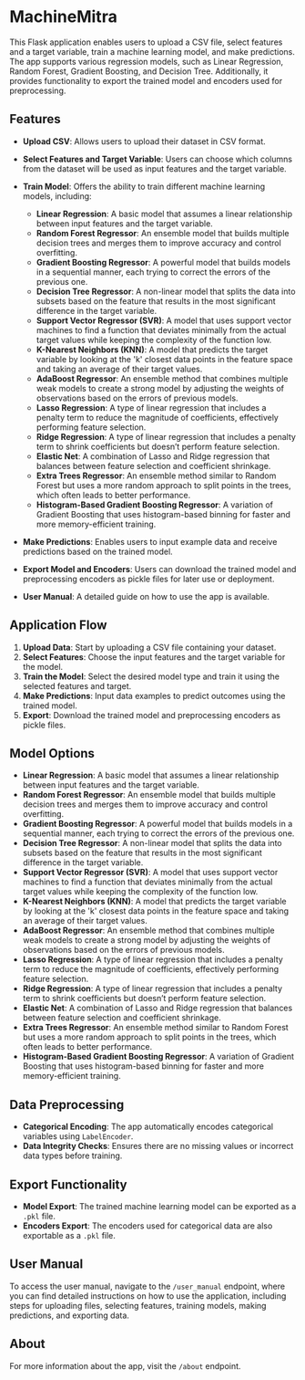 # MachineMitra

This Flask application enables users to upload a CSV file, select features and a target variable, train a machine learning model, and make predictions. The app supports various regression models, such as Linear Regression, Random Forest, Gradient Boosting, and Decision Tree. Additionally, it provides functionality to export the trained model and encoders used for preprocessing.

## Features

- **Upload CSV**: Allows users to upload their dataset in CSV format.
- **Select Features and Target Variable**: Users can choose which columns from the dataset will be used as input features and the target variable.
- **Train Model**: Offers the ability to train different machine learning models, including:
  - **Linear Regression**: A basic model that assumes a linear relationship between input features and the target variable.
  - **Random Forest Regressor**: An ensemble model that builds multiple decision trees and merges them to improve accuracy and control overfitting.
  - **Gradient Boosting Regressor**: A powerful model that builds models in a sequential manner, each trying to correct the errors of the previous one.
  - **Decision Tree Regressor**: A non-linear model that splits the data into subsets based on the feature that results in the most significant difference in the target variable.
  - **Support Vector Regressor (SVR)**: A model that uses support vector machines to find a function that deviates minimally from the actual target values while keeping the complexity of the function low.
  - **K-Nearest Neighbors (KNN)**: A model that predicts the target variable by looking at the 'k' closest data points in the feature space and taking an average of their target values.
  - **AdaBoost Regressor**: An ensemble method that combines multiple weak models to create a strong model by adjusting the weights of observations based on the errors of previous models.
  - **Lasso Regression**: A type of linear regression that includes a penalty term to reduce the magnitude of coefficients, effectively performing feature selection.
  - **Ridge Regression**: A type of linear regression that includes a penalty term to shrink coefficients but doesn’t perform feature selection.
  - **Elastic Net**: A combination of Lasso and Ridge regression that balances between feature selection and coefficient shrinkage.
  - **Extra Trees Regressor**: An ensemble method similar to Random Forest but uses a more random approach to split points in the trees, which often leads to better performance.
  - **Histogram-Based Gradient Boosting Regressor**: A variation of Gradient Boosting that uses histogram-based binning for faster and more memory-efficient training.

- **Make Predictions**: Enables users to input example data and receive predictions based on the trained model.
- **Export Model and Encoders**: Users can download the trained model and preprocessing encoders as pickle files for later use or deployment.
- **User Manual**: A detailed guide on how to use the app is available.

## Application Flow

1. **Upload Data**: Start by uploading a CSV file containing your dataset.
2. **Select Features**: Choose the input features and the target variable for the model.
3. **Train the Model**: Select the desired model type and train it using the selected features and target.
4. **Make Predictions**: Input data examples to predict outcomes using the trained model.
5. **Export**: Download the trained model and preprocessing encoders as pickle files.

## Model Options

- **Linear Regression**: A basic model that assumes a linear relationship between input features and the target variable.
- **Random Forest Regressor**: An ensemble model that builds multiple decision trees and merges them to improve accuracy and control overfitting.
- **Gradient Boosting Regressor**: A powerful model that builds models in a sequential manner, each trying to correct the errors of the previous one.
- **Decision Tree Regressor**: A non-linear model that splits the data into subsets based on the feature that results in the most significant difference in the target variable.
- **Support Vector Regressor (SVR)**: A model that uses support vector machines to find a function that deviates minimally from the actual target values while keeping the complexity of the function low.
- **K-Nearest Neighbors (KNN)**: A model that predicts the target variable by looking at the 'k' closest data points in the feature space and taking an average of their target values.
- **AdaBoost Regressor**: An ensemble method that combines multiple weak models to create a strong model by adjusting the weights of observations based on the errors of previous models.
- **Lasso Regression**: A type of linear regression that includes a penalty term to reduce the magnitude of coefficients, effectively performing feature selection.
- **Ridge Regression**: A type of linear regression that includes a penalty term to shrink coefficients but doesn’t perform feature selection.
- **Elastic Net**: A combination of Lasso and Ridge regression that balances between feature selection and coefficient shrinkage.
- **Extra Trees Regressor**: An ensemble method similar to Random Forest but uses a more random approach to split points in the trees, which often leads to better performance.
- **Histogram-Based Gradient Boosting Regressor**: A variation of Gradient Boosting that uses histogram-based binning for faster and more memory-efficient training.

## Data Preprocessing

- **Categorical Encoding**: The app automatically encodes categorical variables using `LabelEncoder`.
- **Data Integrity Checks**: Ensures there are no missing values or incorrect data types before training.

## Export Functionality

- **Model Export**: The trained machine learning model can be exported as a `.pkl` file.
- **Encoders Export**: The encoders used for categorical data are also exportable as a `.pkl` file.

## User Manual

To access the user manual, navigate to the `/user_manual` endpoint, where you can find detailed instructions on how to use the application, including steps for uploading files, selecting features, training models, making predictions, and exporting data.

## About

For more information about the app, visit the `/about` endpoint.

